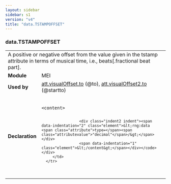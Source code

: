 ```yaml
---
layout: sidebar
sidebar: s1
version: "v4"
title: "data.TSTAMPOFFSET"
---
```

<div class="macroSpec">
   <h3 id="data.TSTAMPOFFSET">data.TSTAMPOFFSET</h3>
   <table class="wovenodd">
      <tr>
         <td colspan="2" class="wovenodd-col2">A positive or negative offset from the value given in the tstamp attribute in terms
            of
            musical time, i.e., beats[.fractional beat part].
         </td>
      </tr>
      <tr>
         <td class="wovenodd-col1"><strong>Module</strong></td>
         <td class="wovenodd-col2">MEI</td>
      </tr>
      <tr>
         <td class="wovenodd-col1"><strong>Used by</strong></td>
         <td class="wovenodd-col2">
            <div class="parent"><a class="link_odd_classSpec" href="{{ site.baseurl }}/{{ page.version }}/attribute-classes/att.visualoffset.to.html">att.visualOffset.to</a> (@to), <a class="link_odd_classSpec" href="{{ site.baseurl }}/{{ page.version }}/attribute-classes/att.visualoffset2.to.html">att.visualOffset2.to</a> (@startto)
            </div>
         </td>
      </tr>
      <tr>
         <td class="wovenodd-col1"><strong>Declaration</strong></td>
         <td class="wovenodd-col2">
            <div class="code" xml:space="preserve" data-lang="ODD"><code>
                  <div class="indent1 indent"><span data-indentation="1" class="element">&lt;content&gt;</span>
                     
                     <div class="indent2 indent"><span data-indentation="2" class="element">&lt;rng:data <span class="attribute">type=</span><span class="attributevalue">"decimal"</span>/&gt;</span></div>
                     <span data-indentation="1" class="element">&lt;/content&gt;</span></div></code></div>
         </td>
      </tr>
   </table>
</div>